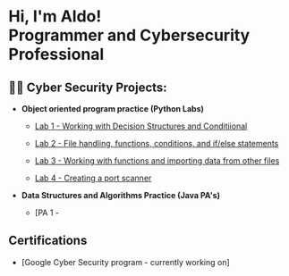 <h1>Hi, I'm Aldo! <br/>Programmer</a> and <a>Cybersecurity Professional</a></h1>

<h2>👨‍💻 Cyber Security Projects:</h2>

- <b>Object oriented program practice (Python Labs)</b>
  - [Lab 1 - Working with Decision Structures and Conditiional](https://github.com/UIOmenn/Working-with-decision-structures-and-if-else-statements#lab-1---working-with-decision-structures-and-ifelse-statements-)
  
  - [Lab 2 - File handling, functions, conditions, and if/else statements ](https://github.com/UIOmenn/Lab-2---Functions-conditions-and-if-else-statements#lab-2---file-handling-functions-conditions-and-ifelse-statements-)
    
  - [Lab 3 - Working with functions and importing data from other files](https://github.com/UIOmenn/Lab3-Working-with-functions-and-importing-data-from-other-files#lab-3---working-with-functions-and-importing-data-from-other-files-)
 
  - [Lab 4 - Creating a port scanner](https://github.com/UIOmenn/Lab-4-Creating-a-port-scanner#lab-4---creating-a-port-scanner-)
 
- <b>Data Structures and Algorithms Practice (Java PA's)</b>
  - [PA 1 - 
<h2> Certifications</h2>

- [Google Cyber Security program - currently working on]


